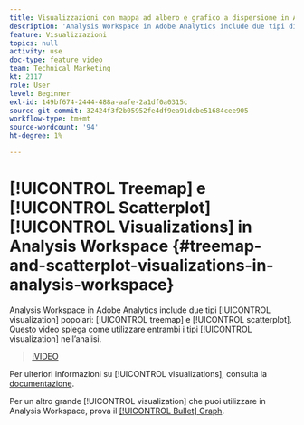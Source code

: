 ```yaml
---
title: Visualizzazioni con mappa ad albero e grafico a dispersione in Analysis Workspace
description: 'Analysis Workspace in Adobe Analytics include due tipi di visualizzazione comuni: mappa ad albero e grafico a dispersione. Questo video spiega come utilizzare entrambi i tipi di visualizzazione nell’analisi.'
feature: Visualizzazioni
topics: null
activity: use
doc-type: feature video
team: Technical Marketing
kt: 2117
role: User
level: Beginner
exl-id: 149bf674-2444-488a-aafe-2a1df0a0315c
source-git-commit: 32424f3f2b05952fe4df9ea91dcbe51684cee905
workflow-type: tm+mt
source-wordcount: '94'
ht-degree: 1%

---
```


# [!UICONTROL Treemap] e  [!UICONTROL Scatterplot] [!UICONTROL Visualizations] in Analysis Workspace {#treemap-and-scatterplot-visualizations-in-analysis-workspace}

Analysis Workspace in Adobe Analytics include due tipi [!UICONTROL visualization] popolari: [!UICONTROL treemap] e [!UICONTROL scatterplot]. Questo video spiega come utilizzare entrambi i tipi [!UICONTROL visualization] nell’analisi.

>[!VIDEO](https://video.tv.adobe.com/v/23988/?quality=12)

Per ulteriori informazioni su [!UICONTROL visualizations], consulta la [documentazione](https://marketing.adobe.com/resources/help/en_US/analytics/analysis-workspace/treemap.html).

Per un altro grande [!UICONTROL visualization] che puoi utilizzare in Analysis Workspace, prova il [[!UICONTROL Bullet] Graph](https://helpx.adobe.com/analytics/kt/using/bullet-graph-viz-analysis-workspace-feature-video-use.html).
